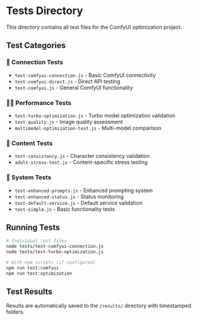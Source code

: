 # Tests Directory

This directory contains all test files for the ComfyUI optimization project.

## Test Categories

### 🔌 Connection Tests
- `test-comfyui-connection.js` - Basic ComfyUI connectivity
- `test-comfyui-direct.js` - Direct API testing
- `test-comfyui.js` - General ComfyUI functionality

### 🏃‍♂️ Performance Tests  
- `test-turbo-optimization.js` - Turbo model optimization validation
- `test-quality.js` - Image quality assessment
- `multimodel-optimization-test.js` - Multi-model comparison

### 🎨 Content Tests
- `test-consistency.js` - Character consistency validation
- `adult-stress-test.js` - Content-specific stress testing

### 🔧 System Tests
- `test-enhanced-prompts.js` - Enhanced prompting system
- `test-enhanced-status.js` - Status monitoring
- `test-default-service.js` - Default service validation
- `test-simple.js` - Basic functionality tests

## Running Tests

```bash
# Individual test files
node tests/test-comfyui-connection.js
node tests/test-turbo-optimization.js

# With npm scripts (if configured)
npm run test:comfyui
npm run test:optimization
```

## Test Results

Results are automatically saved to the `/results/` directory with timestamped folders.